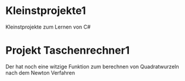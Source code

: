 # Kleinstprojekte1
Kleinstprojekte zum Lernen von C#

# Projekt Taschenrechner1
Der hat noch eine witzige Funktion zum berechnen von Quadratwurzeln nach dem Newton Verfahren


